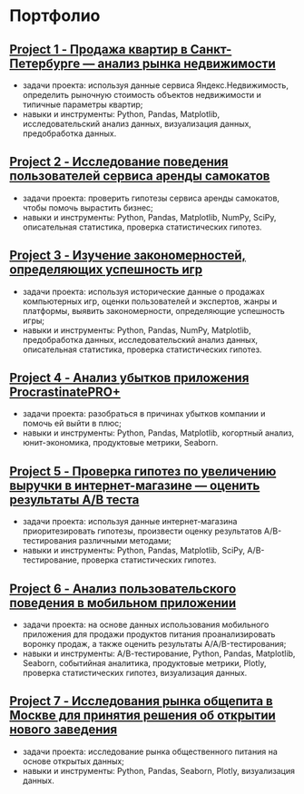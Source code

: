# Портфолио
## [Project 1 - Продажа квартир в Санкт-Петербурге — анализ рынка недвижимости](https://github.com/NikTitovskiy/Portfolio/tree/main/Project%201)
- задачи проекта: используя данные сервиса Яндекс.Недвижимость, определить рыночную стоимость объектов недвижимости и типичные параметры квартир;
- навыки и инструменты: Python, Pandas, Matplotlib, исследовательский анализ данных, визуализация данных, предобработка данных.

## [Project 2 - Исследование поведения пользователей сервиса аренды самокатов](https://github.com/NikTitovskiy/Portfolio/tree/main/Project%202)
- задачи проекта: проверить гипотезы сервиса аренды самокатов, чтобы помочь вырастить бизнес;
- навыки и инструменты: Python, Pandas, Matplotlib, NumPy, SciPy, описательная статистика, проверка статистических гипотез.

## [Project 3 - Изучение закономерностей, определяющих успешность игр](https://github.com/NikTitovskiy/Portfolio/tree/main/Project%203)
- задачи проекта: используя исторические данные о продажах компьютерных игр, оценки пользователей и экспертов, жанры и платформы, выявить закономерности, определяющие успешность игры; 
- навыки и инструменты: Python, Pandas, NumPy, Matplotlib, предобработка данных, исследовательский анализ данных, описательная статистика, проверка статистических гипотез.
  
## [Project 4 - Анализ убытков приложения ProcrastinatePRO+](https://github.com/NikTitovskiy/Portfolio/tree/main/Project%204)
- задачи проекта: разобраться в причинах убытков компании и помочь ей выйти в плюс;
- навыки и инструменты: Python, Pandas, Matplotlib, когортный анализ, юнит-экономика, продуктовые метрики, Seaborn.
  
## [Project 5 - Проверка гипотез по увеличению выручки в интернет-магазине — оценить результаты A/B теста](https://github.com/NikTitovskiy/Portfolio/tree/main/Project%205)
- задачи проекта: используя данные интернет-магазина приоритезировать гипотезы, произвести оценку результатов A/B-тестирования различными методами;
- навыки и инструменты: Python, Pandas, Matplotlib, SciPy, А/В-тестирование, проверка статистических гипотез.
  
## [Project 6 - Анализ пользовательского поведения в мобильном приложении](https://github.com/NikTitovskiy/Portfolio/tree/main/Project%206)
- задачи проекта: на основе данных использования мобильного приложения для продажи продуктов питания проанализировать воронку продаж, а также оценить результаты A/A/B-тестирования; 
- навыки и инструменты: А/В-тестирование, Python, Pandas, Matplotlib, Seaborn, событийная аналитика, продуктовые метрики, Plotly, проверка статистических гипотез, визуализация данных.
  
## [Project 7 - Исследования рынка общепита в Москве для принятия решения об открытии нового заведения](https://github.com/NikTitovskiy/Portfolio/tree/main/Project%207)
- задачи проекта: исследование рынка общественного питания на основе открытых данных;
- навыки и инструменты: Python, Pandas, Seaborn, Plotly, визуализация данных.

